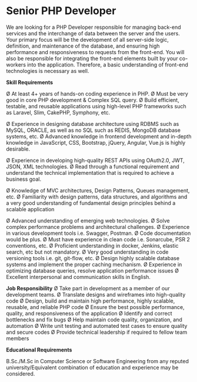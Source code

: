 # Senior PHP Developer



We are looking for a PHP Developer responsible for managing back-end services and the interchange of data between the server and the users. Your primary focus will be the development of all server-side logic, definition, and maintenance of the database, and ensuring high performance and responsiveness to requests from the front-end. You will also be responsible for integrating the front-end elements built by your co-workers into the application. Therefore, a basic understanding of front-end technologies is necessary as well.

**Skill Requirements**

Ø At least 4+ years of hands-on coding experience in PHP.
Ø Must be very good in core PHP development & Complex SQL query. 
Ø Build efficient, testable, and reusable applications using high-level PHP frameworks such as Laravel, Slim, CakePHP, Symphony, etc.

Ø Experience in designing database architecture using RDBMS such as MySQL, ORACLE, as well as no SQL such as REDIS, MongoDB database systems, etc.
Ø Advanced knowledge in frontend development and in-depth knowledge in JavaScript, CSS, Bootstrap, jQuery, Angular, Vue.js is highly desirable.

Ø Experience in developing high-quality REST APIs using OAuth2.0, JWT, JSON, XML technologies.
Ø Read through a functional requirement and understand the technical implementation that is required to achieve a business goal.

Ø Knowledge of MVC architectures, Design Patterns, Queues management, etc.
Ø Familiarity with design patterns, data structures, and algorithms and a very good understanding of fundamental design principles behind a scalable application

Ø Advanced understanding of emerging web technologies.
Ø  Solve complex performance problems and architectural challenges.
Ø Experience in various development tools i.e. Swagger, Postman.
Ø Code documentation would be plus.
Ø Must have experience in clean code i.e. Sonarcube, PSR 2 conventions, etc.
Ø Proficient understanding in docker, Jenkins, elastic search, etc but not mandatory.
Ø Very good understanding in code versioning tools i.e. git, git-flow, etc.
Ø Design highly scalable database systems and implement the proper caching mechanism.
Ø Experience in optimizing database queries, resolve application performance issues
Ø Excellent interpersonal and communication skills in English.



**Job Responsibility**
Ø Take part in development as a member of our development teams.
Ø Translate designs and wireframes into high-quality code
Ø Design, build and maintain high performance, highly scalable, reusable, and reliable PHP code
Ø Ensure the best possible performance, quality, and responsiveness of the application
Ø Identify and correct bottlenecks and fix bugs
Ø Help maintain code quality, organization, and automation
Ø Write unit testing and automated test cases to ensure quality and secure codes
Ø Provide technical leadership if required to fellow team members





**Educational Requirements**

B.Sc./M.Sc in Computer Science or Software Engineering from any  reputed university/Equivalent combination of education and experience may be considered.

